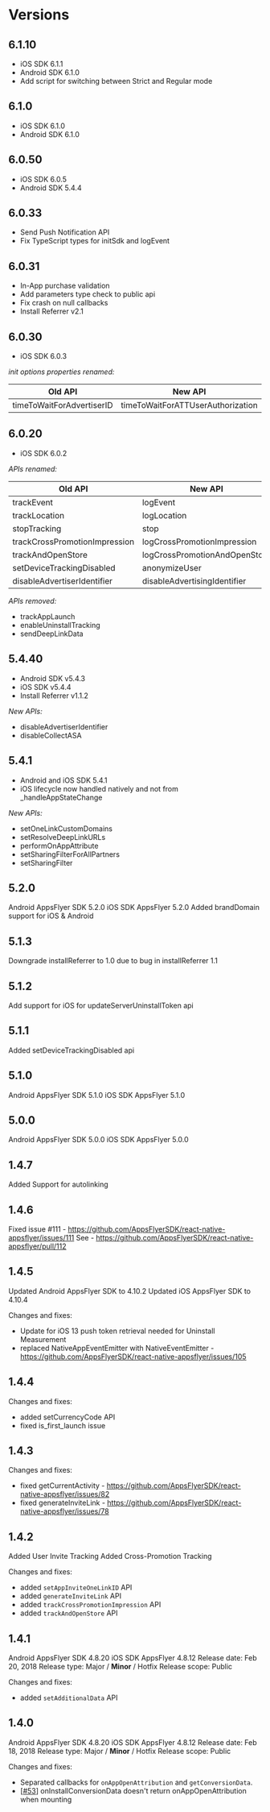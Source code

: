 # Versions
## 6.1.10
- iOS SDK 6.1.1
- Android SDK 6.1.0
- Add script for switching between Strict and Regular mode

## 6.1.0
- iOS SDK 6.1.0
- Android SDK 6.1.0

## 6.0.50
- iOS SDK 6.0.5
- Android SDK 5.4.4

## 6.0.33
- Send Push Notification API
- Fix TypeScript types for initSdk and logEvent

## 6.0.31
- In-App purchase validation
- Add parameters type check to public api
- Fix crash on null callbacks
- Install Referrer v2.1

## 6.0.30

- iOS SDK 6.0.3

_init options properties renamed:_

| Old API                       | New API                           |
| ------------------------------|-----------------------------------|
| timeToWaitForAdvertiserID     | timeToWaitForATTUserAuthorization |

## 6.0.20

- iOS SDK 6.0.2

_APIs renamed:_

| Old API                       | New API                       |
| ------------------------------|-------------------------------|
| trackEvent                    | logEvent                      |
| trackLocation                 | logLocation                   |
| stopTracking                  | stop                          |
| trackCrossPromotionImpression | logCrossPromotionImpression   |
| trackAndOpenStore             | logCrossPromotionAndOpenStore |
| setDeviceTrackingDisabled     | anonymizeUser                 |
| disableAdvertiserIdentifier   | disableAdvertisingIdentifier  |


_APIs removed:_

- trackAppLaunch
- enableUninstallTracking
- sendDeepLinkData


## 5.4.40
- Android SDK v5.4.3
- iOS SDK v5.4.4 
- Install Referrer v1.1.2

_New APIs:_

- disableAdvertiserIdentifier
- disableCollectASA

## 5.4.1
- Android and iOS SDK 5.4.1
- iOS lifecycle now handled natively and not from _handleAppStateChange

_New APIs:_

- setOneLinkCustomDomains  
- setResolveDeepLinkURLs  
- performOnAppAttribute  
- setSharingFilterForAllPartners  
- setSharingFilter  


## 5.2.0
Android AppsFlyer SDK 5.2.0
iOS SDK AppsFlyer 5.2.0
Added brandDomain support for iOS & Android

## 5.1.3
Downgrade installReferrer to 1.0 due to bug in installReferrer 1.1

## 5.1.2
Add support for iOS for updateServerUninstallToken api 

## 5.1.1
Added setDeviceTrackingDisabled api 

## 5.1.0

Android AppsFlyer SDK 5.1.0
iOS SDK AppsFlyer 5.1.0

## 5.0.0

Android AppsFlyer SDK 5.0.0
iOS SDK AppsFlyer 5.0.0

## 1.4.7

Added Support for autolinking

## 1.4.6

Fixed issue #111 - https://github.com/AppsFlyerSDK/react-native-appsflyer/issues/111
See - https://github.com/AppsFlyerSDK/react-native-appsflyer/pull/112

## 1.4.5

Updated Android AppsFlyer SDK to 4.10.2
Updated iOS AppsFlyer SDK to 4.10.4

Changes and fixes: 
 - Update for iOS 13 push token retrieval needed for Uninstall Measurement
 - replaced NativeAppEventEmitter with NativeEventEmitter  - https://github.com/AppsFlyerSDK/react-native-appsflyer/issues/105

## 1.4.4

Changes and fixes: 

 - added setCurrencyCode API
 - fixed is_first_launch issue

## 1.4.3

Changes and fixes: 

 - fixed getCurrentActivity - https://github.com/AppsFlyerSDK/react-native-appsflyer/issues/82
 - fixed generateInviteLink - https://github.com/AppsFlyerSDK/react-native-appsflyer/issues/78

## 1.4.2

Added User Invite Tracking 
Added Cross-Promotion Tracking

Changes and fixes: 

 - added `setAppInviteOneLinkID` API
 - added `generateInviteLink` API
 - added `trackCrossPromotionImpression` API
 - added `trackAndOpenStore` API

## 1.4.1

Android AppsFlyer SDK 4.8.20
iOS SDK AppsFlyer 4.8.12
Release date: Feb 20, 2018
Release type: Major / **Minor** / Hotfix
Release scope: Public

Changes and fixes: 

 - added `setAdditionalData` API

## 1.4.0

Android AppsFlyer SDK 4.8.20
iOS SDK AppsFlyer 4.8.12
Release date: Feb 18, 2018
Release type: Major / **Minor** / Hotfix
Release scope: Public

Changes and fixes: 

 - Separated callbacks for `onAppOpenAttribution` and `getConversionData`.
 - [[#53](https://github.com/AppsFlyerSDK/react-native-appsflyer/issues/53)] onInstallConversionData doesn't return onAppOpenAttribution when mounting
